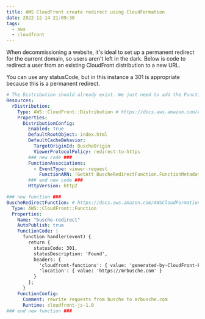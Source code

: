 ```yaml
---
title: AWS CloudFront create redirect using CloudFormation
date: 2022-12-14 21:09:30
tags:
  - aws
  - cloudfront
---
```


When decommissioning a website, it's ideal to set up a permanent redirect for the current domain, so users aren't left in the dark. Below is code to redirect a user from an existing CloudFront distribution to a new URL.

You can use any statusCode, but in this instance a 301 is appropriate because this is a permanent redirect.

```yaml
# The Distribution should already exist. We just need to add the FunctionAssociations
Resources:
  rDistribution:
    Type: AWS::CloudFront::Distribution # https://docs.aws.amazon.com/AWSCloudFormation/latest/UserGuide/aws-properties-cloudfront-distribution-distributionconfig.html
    Properties:
      DistributionConfig:
        Enabled: True
        DefaultRootObject: index.html
        DefaultCacheBehavior:
          TargetOriginId: BuscheOrigin
          ViewerProtocolPolicy: redirect-to-https
        ### new code ###
        FunctionAssociations:
          - EventType: viewer-request
            FunctionARN: !GetAtt BuscheRedirectFunction.FunctionMetadata.FunctionARN #name needs to match redirect function
        ### end new code ###
        HttpVersion: http2

### new function ###
BuscheRedirectFunction: # https://docs.aws.amazon.com/AWSCloudFormation/latest/UserGuide/aws-resource-cloudfront-function.html
  Type: AWS::CloudFront::Function
  Properties:
    Name: "busche-redirect"
    AutoPublish: true
    FunctionCode: |
      function handler(event) {
        return {
          statusCode: 301,
          statusDescription: 'Found',
          headers: {
            'cloudfront-functions': { value: 'generated-by-CloudFront-Functions' },
            'location': { value: 'https://mrbusche.com' }
          }
        };
      }
    FunctionConfig:
      Comment: rewrite requests from busche to mrbusche.com
      Runtime: cloudfront-js-1.0
### end new function ###
```
